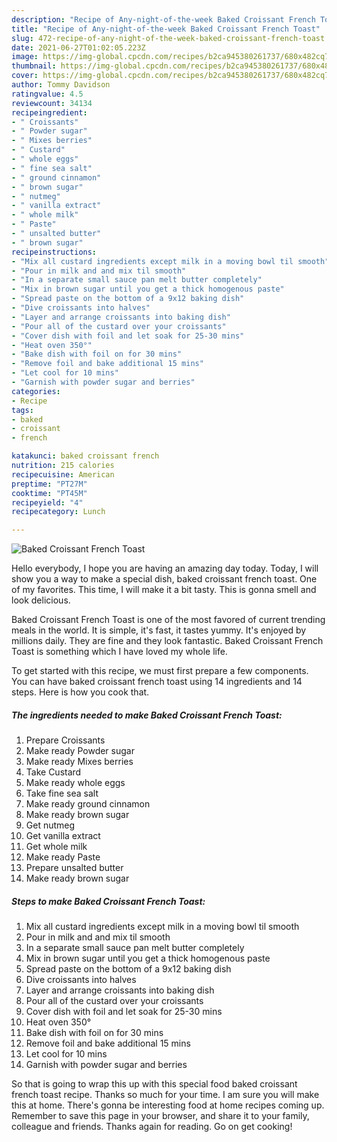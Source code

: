 ```yaml
---
description: "Recipe of Any-night-of-the-week Baked Croissant French Toast"
title: "Recipe of Any-night-of-the-week Baked Croissant French Toast"
slug: 472-recipe-of-any-night-of-the-week-baked-croissant-french-toast
date: 2021-06-27T01:02:05.223Z
image: https://img-global.cpcdn.com/recipes/b2ca945380261737/680x482cq70/baked-croissant-french-toast-recipe-main-photo.jpg
thumbnail: https://img-global.cpcdn.com/recipes/b2ca945380261737/680x482cq70/baked-croissant-french-toast-recipe-main-photo.jpg
cover: https://img-global.cpcdn.com/recipes/b2ca945380261737/680x482cq70/baked-croissant-french-toast-recipe-main-photo.jpg
author: Tommy Davidson
ratingvalue: 4.5
reviewcount: 34134
recipeingredient:
- " Croissants"
- " Powder sugar"
- " Mixes berries"
- " Custard"
- " whole eggs"
- " fine sea salt"
- " ground cinnamon"
- " brown sugar"
- " nutmeg"
- " vanilla extract"
- " whole milk"
- " Paste"
- " unsalted butter"
- " brown sugar"
recipeinstructions:
- "Mix all custard ingredients except milk in a moving bowl til smooth"
- "Pour in milk and and mix til smooth"
- "In a separate small sauce pan melt butter completely"
- "Mix in brown sugar until you get a thick homogenous paste"
- "Spread paste on the bottom of a 9x12 baking dish"
- "Dive croissants into halves"
- "Layer and arrange croissants into baking dish"
- "Pour all of the custard over your croissants"
- "Cover dish with foil and let soak for 25-30 mins"
- "Heat oven 350°"
- "Bake dish with foil on for 30 mins"
- "Remove foil and bake additional 15 mins"
- "Let cool for 10 mins"
- "Garnish with powder sugar and berries"
categories:
- Recipe
tags:
- baked
- croissant
- french

katakunci: baked croissant french 
nutrition: 215 calories
recipecuisine: American
preptime: "PT27M"
cooktime: "PT45M"
recipeyield: "4"
recipecategory: Lunch

---
```



![Baked Croissant French Toast](https://img-global.cpcdn.com/recipes/b2ca945380261737/680x482cq70/baked-croissant-french-toast-recipe-main-photo.jpg)

Hello everybody, I hope you are having an amazing day today. Today, I will show you a way to make a special dish, baked croissant french toast. One of my favorites. This time, I will make it a bit tasty. This is gonna smell and look delicious.



Baked Croissant French Toast is one of the most favored of current trending meals in the world. It is simple, it's fast, it tastes yummy. It's enjoyed by millions daily. They are fine and they look fantastic. Baked Croissant French Toast is something which I have loved my whole life.


To get started with this recipe, we must first prepare a few components. You can have baked croissant french toast using 14 ingredients and 14 steps. Here is how you cook that.

<!--inarticleads1-->

##### The ingredients needed to make Baked Croissant French Toast:

1. Prepare  Croissants
1. Make ready  Powder sugar
1. Make ready  Mixes berries
1. Take  Custard
1. Make ready  whole eggs
1. Take  fine sea salt
1. Make ready  ground cinnamon
1. Make ready  brown sugar
1. Get  nutmeg
1. Get  vanilla extract
1. Get  whole milk
1. Make ready  Paste
1. Prepare  unsalted butter
1. Make ready  brown sugar




<!--inarticleads2-->

##### Steps to make Baked Croissant French Toast:

1. Mix all custard ingredients except milk in a moving bowl til smooth
1. Pour in milk and and mix til smooth
1. In a separate small sauce pan melt butter completely
1. Mix in brown sugar until you get a thick homogenous paste
1. Spread paste on the bottom of a 9x12 baking dish
1. Dive croissants into halves
1. Layer and arrange croissants into baking dish
1. Pour all of the custard over your croissants
1. Cover dish with foil and let soak for 25-30 mins
1. Heat oven 350°
1. Bake dish with foil on for 30 mins
1. Remove foil and bake additional 15 mins
1. Let cool for 10 mins
1. Garnish with powder sugar and berries




So that is going to wrap this up with this special food baked croissant french toast recipe. Thanks so much for your time. I am sure you will make this at home. There's gonna be interesting food at home recipes coming up. Remember to save this page in your browser, and share it to your family, colleague and friends. Thanks again for reading. Go on get cooking!
